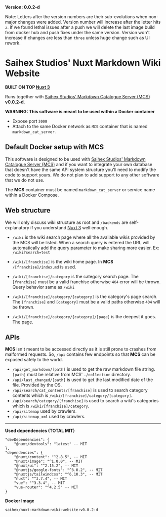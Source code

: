 **Version: 0.0.2-d**

Note: Letters after the version numbers are their sub-evolutions when non-major changes were added. Version number will increase after the letter hits `z`. If we found lethal issues after a push we will delete the last image build from docker hub and push fixes under the same version. Version won't increase if changes are less than `three` unless huge change such as UI rework.

# Saihex Studios' Nuxt Markdown Wiki Website
**BUILT ON TOP [Nuxt 3](https://nuxt.com/)**

Runs together with [Saihex Studios' Markdown Catalogue Server (MCS)](https://github.com/Saihex/markdown_catalogue_server) **v0.0.2-d**.

**WARNING: This software is meant to be used within a Docker container**

- Expose port `3000`
- Attach to the same Docker network as `MCS` container that is named `markdown_cat_server`.

## Default Docker setup with **MCS**
This software is designed to be used with [Saihex Studios' Markdown Catalogue Server (MCS)](https://github.com/Saihex/markdown_catalogue_server) and if you want to integrate your own database that doesn't have the same API system structure you'll need to modify the code to support yours. We do not plan to add support to any other software that we do not use.

The **MCS** container must be named `markdown_cat_server` or service name within a Docker Compose.

## Web structure
We will only discuss wiki structure as root and `/backends` are self-explanatory if you understand [Nuxt 3](https://nuxt.com/) well enough.

- `/wiki` is the wiki search page where all the available wikis provided by the MCS will be listed. When a search query is entered the URL will automatically add the query parameter to make sharing more easier. Ex: `/wiki?search=test`

- `/wiki/[franchise]` is the wiki home page. In **MCS** `/[franchise]/index.md` is used.

- `/wiki/[franchise]/category` is the category search page. The `[franchise]` must be a valid franchise otherwise `404` error will be thrown. Query behavior same as `/wiki`

- `/wiki/[franchise]/category/[category]` is the category's page search. The `[franchise]` and `[category]` must be a valid paths otherwise `404` will be thrown.

- `/wiki/[franchise]/category/[category]/[page]` is the deepest it goes. The page.

## APIs
**MCS** isn't meant to be accessed directly as it is still prone to crashes from malformed requests. So, `/api` contains few endpoints so that **MCS** can be exposed safely to the world.

- `/api/get_markdown/[path]` is used to get the raw markdown file string. `[path]` must be relative from MCS' `./collection` directory.
- `/api/last_changed/[path]` is used to get the last modified date of the file. Provided by the OS.
- `/api/search/cat_contents/[franchise]` is used to search category contents which is `/wiki/[franchise]/category/[category]`.
- `/api/search/category/[franchise]` is used to search a wiki's categories which is `/wiki/[franchise]/category`.
- `/api/sitemap` used by crawlers.
- `/api/sitemap_xml` used by crawlers.
---

**Used dependencies (TOTAL MIT)**
```
"devDependencies": {
    "@nuxt/devtools": "latest" -- MIT
},
"dependencies": {
    "@nuxt/content": "^2.8.5", -- MIT
    "@nuxt/image": "^1.0.0", -- MIT
    "@nuxt/ui": "^2.15.2", -- MIT
    "@nuxtjs/google-fonts": "^3.0.2", -- MIT
    "@nuxtjs/tailwindcss": "^6.10.3", -- MIT
    "nuxt": "^3.7.4", -- MIT
    "vue": "^3.3.4", -- MIT
    "vue-router": "^4.2.5" -- MIT
}
```

**Docker Image**
```
saihex/nuxt-markdown-wiki-website:v0.0.2-d
```